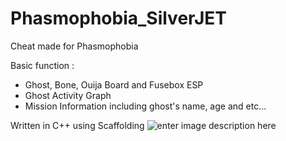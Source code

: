 # Phasmophobia_SilverJET
Cheat made for Phasmophobia

Basic function :
- Ghost, Bone, Ouija Board and Fusebox ESP
- Ghost Activity Graph
- Mission Information including ghost's name, age and etc...


Written in C++ using Scaffolding
![enter image description here](https://i.imgur.com/UoBPkif.png)

